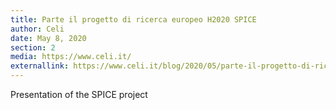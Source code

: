 ```yaml
---
title: Parte il progetto di ricerca europeo H2020 SPICE
author: Celi
date: May 8, 2020
section: 2
media: https://www.celi.it/
externallink: https://www.celi.it/blog/2020/05/parte-il-progetto-di-ricerca-europeo-spice-sulla-citizen-curation/
---
```

Presentation of the SPICE project
